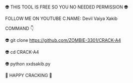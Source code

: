 👽 THIS TOOL IS FREE SO YOU NO NEEDED PERMISSION 👽






FOLLOW ME ON YOUTUBE C.NAME: Devil Vaiya Xakib





COMMAND 👇


👽 git clone https://github.com/ZOMBIE-3301/CRACK-A4



👽 cd CRACK-A4



👽 python xxdsakib.py













🌼 HAPPY CRACKING 🌼


